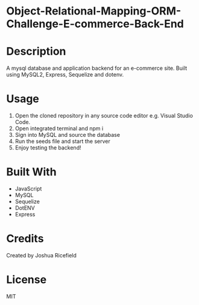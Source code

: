 # Object-Relational-Mapping-ORM-Challenge-E-commerce-Back-End

# Description
A mysql database and application backend for an e-commerce site. Built using MySQL2, Express, Sequelize and dotenv.

# Usage
1. Open the cloned repository in any source code editor e.g. Visual Studio Code.
2. Open integrated terminal and npm i
3. Sign into MySQL and source the database
4. Run the seeds file and start the server
5. Enjoy testing the backend!

# Built With
* JavaScript
* MySQL
* Sequelize
* DotENV
* Express


# Credits
Created by Joshua Ricefield 


# License
MIT